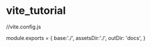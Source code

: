 # vite_tutorial

//vite.config.js

module.exports = {
  base:'./',
  assetsDir:'./',
  outDir: 'docs',
  }
